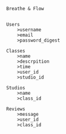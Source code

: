     Breathe & Flow 


    Users
        >username
        >email
        >password_digest

    Classes
        >name
        >descrpition
        >time 
        >user_id
        >studio_id

    Studios
        >name
        >class_id

    Reviews
        >message
        >user_id
        >class_id
